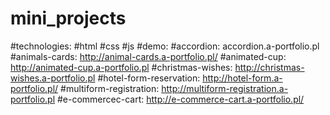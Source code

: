 # mini_projects
#technologies:
#html
#css
#js
#demo:
#accordion: accordion.a-portfolio.pl
#animals-cards: http://animal-cards.a-portfolio.pl/
#animated-cup: http://animated-cup.a-portfolio.pl
#christmas-wishes: http://christmas-wishes.a-portfolio.pl
#hotel-form-reservation: http://hotel-form.a-portfolio.pl/
#multiform-registration: http://multiform-registration.a-portfolio.pl
#e-commercec-cart: http://e-commerce-cart.a-portfolio.pl/
